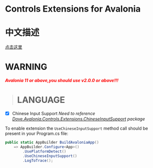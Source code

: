 # Controls Extensions for Avalonia

# 中文描述
[点击这里](/readme-zh.md)

# WARNING
**<span style="color:red;">_Avalonia 11 or above,you should use v2.0.0 or above!!!_</span>**

> # LANGUAGE

- [x] Chinese Input Support
_Need to reference [Dove.Avalonia.Controls.Extensions.ChineseInputSupport](https://www.nuget.org/packages/Dove.Avalonia.Controls.Extensions.ChineseInputSupoort/) package_

To enable extension the `UseChineseInputSupport` method call should be present in your Program.cs file:
```csharp
public static AppBuilder BuildAvaloniaApp()
    => AppBuilder.Configure<App>()
        .UsePlatformDetect()
        .UseChineseInputSupport()
        .LogToTrace();
```